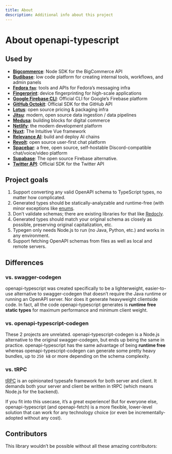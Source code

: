 ```yaml
---
title: About
description: Additional info about this project
---
```


<script setup>
  import { VPTeamMembers } from 'vitepress/theme';
  import contributors from '../data/contributors.json';
</script>

# About openapi-typescript

## Used by

- [**Bigcommerce**](https://github.com/bigcommerce/bigcommerce-api-node): Node SDK for the BigCommerce API
- [**Budibase**](https://github.com/Budibase/budibase): low code platform for creating internal tools, workflows, and admin panels
- [**Fedora `fmn`**](https://github.com/fedora-infra/fmn): tools and APIs for Fedora’s messaging infra
- [**Fingerprint**](https://github.com/fingerprintjs/fingerprintjs-pro-server-api-node-sdk): device fingerprinting for high-scale applications
- [**Google Firebase CLI**](https://github.com/firebase/firebase-tools): Official CLI for Google’s Firebase platform
- [**GitHub Octokit**](https://github.com/octokit): Official SDK for the GitHub API
- [**Lotus**](https://github.com/uselotus/lotus): open source pricing & packaging infra
- [**Jitsu**](https://github.com/jitsucom/jitsu): modern, open source data ingestion / data pipelines
- [**Medusa**](https://github.com/medusajs/medusa): building blocks for digital commerce
- [**Netlify**](https://netlify.com): the modern development platform
- [**Nuxt**](https://github.com/unjs/nitro): The Intuitive Vue framework
- [**Relevance AI**](https://github.com/RelevanceAI/relevance-js-sdk): build and deploy AI chains
- [**Revolt**](https://github.com/revoltchat/api): open source user-first chat platform
- [**Spacebar**](https://github.com/spacebarchat): a free, open source, self-hostable Discord-compatible chat/voice/video platform
- [**Supabase**](https://github.com/supabase/supabase): The open source Firebase alternative.
- [**Twitter API**](https://github.com/twitterdev/twitter-api-typescript-sdk): Official SDK for the Twitter API

## Project goals

1. Support converting any valid OpenAPI schema to TypeScript types, no matter how complicated.
1. Generated types should be statically-analyzable and runtime-free (with minor exceptions like [enums](https://www.typescriptlang.org/docs/handbook/enums.html).
1. Don’t validate schemas; there are existing libraries for that like [Redocly](https://redocly.com/docs/cli/commands/lint/).
1. Generated types should match your original schema as closely as possible, preserving original capitalization, etc.
1. Typegen only needs Node.js to run (no Java, Python, etc.) and works in any environment.
1. Support fetching OpenAPI schemas from files as well as local and remote servers.

## Differences

### vs. swagger-codegen

openapi-typescript was created specifically to be a lighterweight, easier-to-use alternative to swagger-codegen that doesn’t require the Java runtime or running an OpenAPI server. Nor does it generate heavyweight clientside code. In fact, all the code openapi-typescript generates is **runtime free static types** for maximum performance and minimum client weight.

### vs. openapi-typescript-codegen

These 2 projects are unrelated. openapi-typescript-codegen is a Node.js alternative to the original swagger-codegen, but ends up being the same in practice. openapi-typescript has the same advantage of being **runtime free** whereas openapi-typescript-codegen can generate some pretty heavy bundles, up to `250 kB` or more depending on the schema complexity.

### vs. tRPC

[tRPC](https://trpc.io/) is an opinionated typesafe framework for both server and client. It demands both your server and client be written in tRPC (which means Node.js for the backend).

If you fit into this usecase, it’s a great experience! But for everyone else, openapi-typescript (and openapi-fetch) is a more flexible, lower-level solution that can work for any technology choice (or even be incrementally-adopted without any cost).

## Contributors

This library wouldn’t be possible without all these amazing contributors:

<VPTeamMembers size="small" :members="contributors['openapi-typescript']" />
